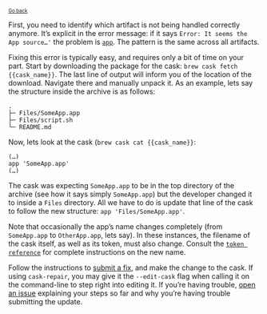 <sup><sub>[Go back](a_cask_fails_to_install.md#source-is-not-there-error)</sup></sub>

First, you need to identify which artifact is not being handled correctly anymore. It’s explicit in the error message: if it says `Error: It seems the App source…'` the problem is [`app`](https://github.com/caskroom/homebrew-cask/blob/master/doc/cask_language_reference/stanzas/app.md). The pattern is the same across all artifacts.

Fixing this error is typically easy, and requires only a bit of time on your part. Start by downloading the package for the cask: `brew cask fetch {{cask_name}}`. The last line of output will inform you of the location of the download. Navigate there and manually unpack it. As an example, lets say the structure inside the archive is as follows:

```
.
├─ Files/SomeApp.app
├─ Files/script.sh
└─ README.md
```

Now, lets look at the cask (`brew cask cat {{cask_name}}`:

```
(…)
app 'SomeApp.app'
(…)
```

The cask was expecting `SomeApp.app` to be in the top directory of the archive (see how it says simply `SomeApp.app`) but the developer changed it to inside a `Files` directory. All we have to do is update that line of the cask to follow the new structure: `app 'Files/SomeApp.app'`.

Note that occasionally the app’s name changes completely (from `SomeApp.app` to `OtherApp.app`, lets say). In these instances, the filename of the cask itself, as well as its token, must also change. Consult the [`token reference`](https://github.com/caskroom/homebrew-cask/blob/master/doc/cask_language_reference/token_reference.md) for complete instructions on the new name.

Follow the instructions to [submit a fix](../../CONTRIBUTING.md#updating-a-cask), and make the change to the cask. If using `cask-repair`, you may give it the `--edit-cask` flag when calling it on the command-line to step right into editing it. If you’re having trouble, [open an issue][issue_source_not_there_and_cannot_find_it] explaining your steps so far and why you’re having trouble submitting the update.

[issue_source_not_there_and_cannot_find_it]: https://github.com/caskroom/homebrew-cask/issues/new?title=Source%20not%20there%20and%20cannot%20find%20it%3A%20&body=%0A%2A%20Insert%20the%20name%20of%20the%20cask%20in%20the%20title%2C%20after%20the%20%60%3A%60.%0A%2A%20Insert%20the%20name%20of%20the%20cask%20and%20a%20link%20to%20it%20in%20the%20body%20of%20this%20issue%20%28example%3A%20%5B%60alfred%60%5D%28https%3A%2F%2Fgithub.com%2Fcaskroom%2Fhomebrew-cask%2Fblob%2Fmaster%2FCasks%2Falfred.rb%29%29.%0A%2A%20Insert%20a%20detailed%20explanation%20of%20what%20you%20tried%20to%20do%20and%20why%20you%20failed%20to%20find%20the%20new%20artifact%20source.%0A%2A%20After%20all%20that%20%2A%2Adelete%20all%20this%20pre-inserted%20template%20text%2A%2A.%0A%0AFailure%20to%20follow%20these%20instructions%20may%20get%20your%20issue%20closed%20without%20further%20explanation.%20Thank%20you%20for%20taking%20the%20time%20to%20correctly%20report%20the%20issue.%0A
